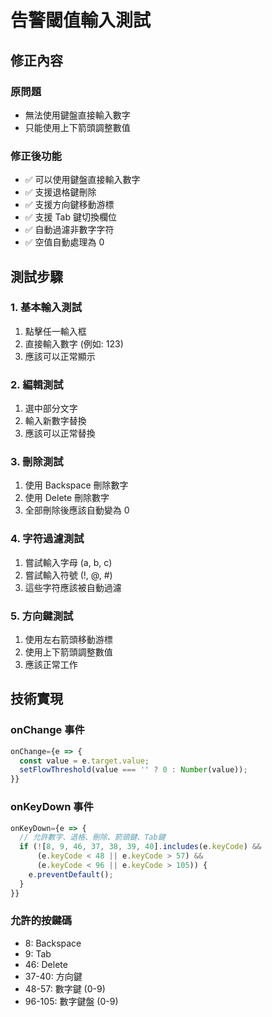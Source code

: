 # 告警閾值輸入測試

## 修正內容

### 原問題
- 無法使用鍵盤直接輸入數字
- 只能使用上下箭頭調整數值

### 修正後功能
- ✅ 可以使用鍵盤直接輸入數字
- ✅ 支援退格鍵刪除
- ✅ 支援方向鍵移動游標
- ✅ 支援 Tab 鍵切換欄位
- ✅ 自動過濾非數字字符
- ✅ 空值自動處理為 0

## 測試步驟

### 1. 基本輸入測試
1. 點擊任一輸入框
2. 直接輸入數字 (例如: 123)
3. 應該可以正常顯示

### 2. 編輯測試
1. 選中部分文字
2. 輸入新數字替換
3. 應該可以正常替換

### 3. 刪除測試
1. 使用 Backspace 刪除數字
2. 使用 Delete 刪除數字
3. 全部刪除後應該自動變為 0

### 4. 字符過濾測試
1. 嘗試輸入字母 (a, b, c)
2. 嘗試輸入符號 (!, @, #)
3. 這些字符應該被自動過濾

### 5. 方向鍵測試
1. 使用左右箭頭移動游標
2. 使用上下箭頭調整數值
3. 應該正常工作

## 技術實現

### onChange 事件
```javascript
onChange={e => {
  const value = e.target.value;
  setFlowThreshold(value === '' ? 0 : Number(value));
}}
```

### onKeyDown 事件
```javascript
onKeyDown={e => {
  // 允許數字、退格、刪除、箭頭鍵、Tab鍵
  if (![8, 9, 46, 37, 38, 39, 40].includes(e.keyCode) && 
      (e.keyCode < 48 || e.keyCode > 57) && 
      (e.keyCode < 96 || e.keyCode > 105)) {
    e.preventDefault();
  }
}}
```

### 允許的按鍵碼
- 8: Backspace
- 9: Tab
- 46: Delete
- 37-40: 方向鍵
- 48-57: 數字鍵 (0-9)
- 96-105: 數字鍵盤 (0-9) 